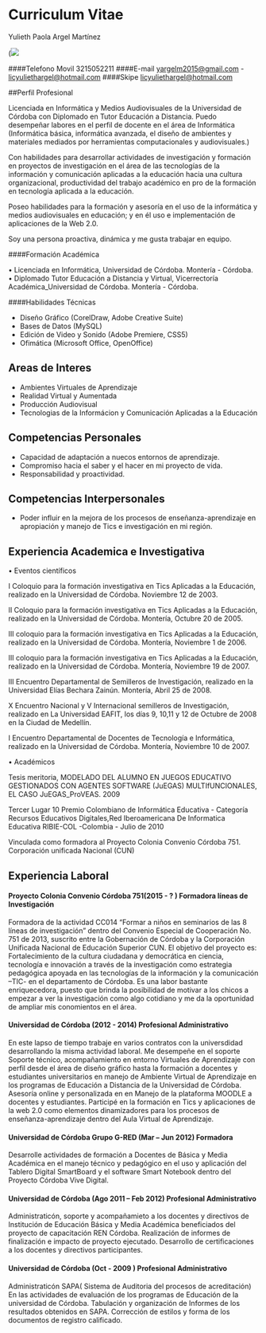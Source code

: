 # Curriculum Vitae
Yulieth Paola Argel Martínez


(![](https://github.com/yuliethargel/TENDENCIAS_DISRUPTIVAS/blob/master/disruptivas-master/1.jpg)

####Telefono Movil				3215052211
####E-mail				yargelm2015@gmail.com  - licyuliethargel@hotmail.com
####Skipe licyuliethargel@hotmail.com

##Perfil Profesional

Licenciada en Informática y Medios Audiovisuales de la Universidad de Córdoba con Diplomado en Tutor Educación a Distancia.
Puedo desempeñar labores en el perfil de docente en el área de Informática (Informática básica, informática avanzada, el diseño de ambientes y materiales mediados por herramientas computacionales y audiovisuales.) 

Con habilidades para desarrollar actividades de investigación y formación en proyectos de investigación en el área de las tecnologías de la información y comunicación aplicadas a la educación hacia una cultura organizacional, productividad del trabajo académico en pro de la formación en tecnología aplicada a la educación.

Poseo habilidades para la formación y asesoría en el uso de  la informática y medios audiovisuales en educación;  y en él uso e implementación de aplicaciones de la Web 2.0. 

Soy una persona proactiva, dinámica y me gusta trabajar en equipo. 

####Formación Académica	

•	Licenciada en Informática, Universidad de Córdoba. Montería - Córdoba.
•	Diplomado Tutor Educación a Distancia y Virtual, Vicerrectoría Académica_Universidad de Córdoba. Montería - Córdoba.

####Habilidades Técnicas

- Diseño Gráfico (CorelDraw, Adobe Creative Suite)
- Bases de Datos (MySQL)
- Edición de Video y Sonido (Adobe Premiere, CSS5)
- Ofimática (Microsoft Office,  OpenOffice)

## Areas de Interes

- Ambientes Virtuales de Aprendizaje
- Realidad Virtual y Aumentada
- Producción Audiovisual
- Tecnologias de la Informácion y Comunicación Aplicadas a la Educación

## Competencias Personales

-	Capacidad de adaptación a nuecos entornos de aprendizaje.
-	Compromiso hacia el saber y el hacer en mi proyecto de vida.
-	Responsabilidad y proactividad.

## Competencias Interpersonales 

-	Poder influir en la mejora de los procesos de enseñanza-aprendizaje en apropiación y manejo de Tics e investigación en mi región. 

## Experiencia Academica e Investigativa

•	Eventos científicos

I Coloquio para la formación investigativa en Tics Aplicadas a la Educación,  realizado en la Universidad de Córdoba.  Noviembre 12 de 2003.                              

II Coloquio para la formación investigativa en Tics Aplicadas a la Educación,  realizado en la Universidad de Córdoba. Montería, Octubre 20 de 2005.                              

III coloquio para la formación investigativa en Tics Aplicadas a la Educación,  realizado en la Universidad de Córdoba.  Montería, Noviembre 1 de 2006.

III coloquio para la formación investigativa en Tics Aplicadas a la Educación,  realizado en la Universidad de Córdoba. Montería, Noviembre 19 de 2007.   
 
III Encuentro Departamental de Semilleros de Investigación, realizado en la Universidad Elías Bechara Zainún. Montería, Abril 25 de 2008.

X Encuentro Nacional y  V Internacional semilleros de Investigación, realizado en La Universidad EAFIT, los días 9, 10,11 y 12 de Octubre de 2008 en la Ciudad de Medellín. 

I Encuentro Departamental de Docentes de Tecnología e Informática, realizado en la Universidad de Córdoba. Montería, Noviembre 10 de 2007. 

•	Académicos 

Tesis meritoria, MODELADO DEL ALUMNO EN JUEGOS EDUCATIVO GESTIONADOS CON AGENTES SOFTWARE  (JuEGAS) MULTIfUNCIONALES, EL CASO JuEGAS_ProVEAS. 2009

Tercer Lugar 10 Premio Colombiano de Informática Educativa - Categoría Recursos Educativos Digitales,Red Iberoamericana De Informatica Educativa RIBIE-COL -Colombia - Julio de 2010

Vinculada como formadora al Proyecto Colonia Convenio Córdoba 751. Corporación unificada Nacional (CUN)

## Experiencia Laboral

#### Proyecto Colonia Convenio Córdoba 751(2015 - ? ) Formadora líneas de Investigación
Formadora de la actividad CC014 “Formar a niños en seminarios de las 8 líneas de investigación” dentro del Convenio Especial de Cooperación No. 751 de 2013, suscrito entre la Gobernación de Córdoba y la Corporación Unificada Nacional de Educación Superior CUN.
El objetivo del proyecto es: Fortalecimiento de la cultura ciudadana y democrática en ciencia, tecnología e innovación a través de la investigación como estrategia pedagógica apoyada en las tecnologías de la información y la comunicación –TIC- en el departamento de Córdoba. 
Es una labor bastante enriquecedora, puesto que brinda la posibilidad de motivar a los chicos a empezar a ver la investigación como algo cotidiano y me da la oportunidad de ampliar mis conomientos en el área.

#### Universidad de Córdoba (2012 - 2014) Profesional Administrativo
En este lapso de tiempo trabaje en varios contratos con la universdidad desarrollando la misma actividad laboral.
Me desempeñe en el soporte Soporte técnico, acompañamiento en entorno Virtuales de Aprendizaje con perfil desde el área de diseño gráfico hasta la formación a docentes y estudiantes universitarios en manejo de Ambiente Virtual de Aprendizaje en los programas de Educación a Distancia de la Universidad de Córdoba.  Asesoría online y personalizada en en Manejo de la plataforma MOODLE a docentes y estudiantes. 
Participé en la formación en Tics y aplicaciones de la web 2.0 como elementos dinamizadores para los procesos de enseñanza-aprendizaje dentro del Aula Virtual de Aprendizaje.

#### Universidad de Córdoba Grupo G-RED (Mar – Jun 2012) Formadora
Desarrolle actividades de formación a Docentes de Básica y Media Académica en el manejo técnico y pedagógico en el uso y aplicación del Tablero Digital SmartBoard y el software Smart Notebook dentro del Proyecto Córdoba Vive Digital.

#### Universidad de Córdoba (Ago 2011 – Feb 2012) Profesional Administrativo
Administraticón, soporte y acompañamieto a los docentes y directivos de Institución de Educación Básica y Media Académica beneficiados del proyecto de capacitación REN Córdoba. Realización de informes de finalización e impacto de proyecto ejecutado. Desarrollo de certificaciones a los docentes y directivos participantes. 

#### Universidad de Córdoba (Oct - 2009 ) Profesional Administrativo
Administraticón SAPA( Sistema de Auditoria del procesos de acreditación)  En las actividades de evaluación de los programas de Educación de la universidad de Córdoba. Tabulación y organización de Informes de los resultados obtenidos en SAPA. Corrección de estilos y forma de los documentos de registro calificado.
